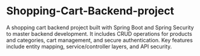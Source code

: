 # Shopping-Cart-Backend-project
A shopping cart backend project built with Spring Boot and Spring Security to master backend development. It includes CRUD operations for products and categories, cart management, and secure authentication. Key features include entity mapping, service/controller layers, and API security.
